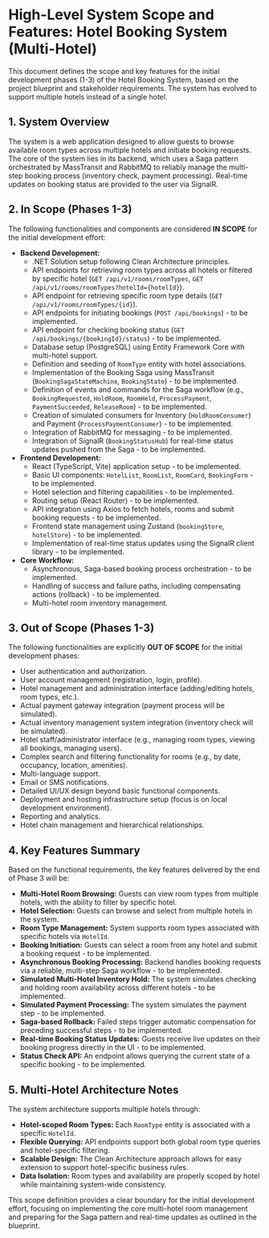 # High-Level System Scope and Features: Hotel Booking System (Multi-Hotel)

This document defines the scope and key features for the initial development phases (1-3) of the Hotel Booking System, based on the project blueprint and stakeholder requirements. The system has evolved to support multiple hotels instead of a single hotel.

## 1. System Overview

The system is a web application designed to allow guests to browse available room types across multiple hotels and initiate booking requests. The core of the system lies in its backend, which uses a Saga pattern orchestrated by MassTransit and RabbitMQ to reliably manage the multi-step booking process (inventory check, payment processing). Real-time updates on booking status are provided to the user via SignalR.

## 2. In Scope (Phases 1-3)

The following functionalities and components are considered **IN SCOPE** for the initial development effort:

*   **Backend Development:**
    *   .NET Solution setup following Clean Architecture principles.
    *   API endpoints for retrieving room types across all hotels or filtered by specific hotel (`GET /api/v1/rooms/roomTypes`, `GET /api/v1/rooms/roomTypes?hotelId={hotelId}`).
    *   API endpoint for retrieving specific room type details (`GET /api/v1/rooms/roomTypes/{id}`).
    *   API endpoints for initiating bookings (`POST /api/bookings`) - to be implemented.
    *   API endpoint for checking booking status (`GET /api/bookings/{bookingId}/status`) - to be implemented.
    *   Database setup (PostgreSQL) using Entity Framework Core with multi-hotel support.
    *   Definition and seeding of `RoomType` entity with hotel associations.
    *   Implementation of the Booking Saga using MassTransit (`BookingSagaStateMachine`, `BookingState`) - to be implemented.
    *   Definition of events and commands for the Saga workflow (e.g., `BookingRequested`, `HoldRoom`, `RoomHeld`, `ProcessPayment`, `PaymentSucceeded`, `ReleaseRoom`) - to be implemented.
    *   Creation of simulated consumers for Inventory (`HoldRoomConsumer`) and Payment (`ProcessPaymentConsumer`) - to be implemented.
    *   Integration of RabbitMQ for messaging - to be implemented.
    *   Integration of SignalR (`BookingStatusHub`) for real-time status updates pushed from the Saga - to be implemented.
*   **Frontend Development:**
    *   React (TypeScript, Vite) application setup - to be implemented.
    *   Basic UI components: `HotelList`, `RoomList`, `RoomCard`, `BookingForm` - to be implemented.
    *   Hotel selection and filtering capabilities - to be implemented.
    *   Routing setup (React Router) - to be implemented.
    *   API integration using Axios to fetch hotels, rooms and submit booking requests - to be implemented.
    *   Frontend state management using Zustand (`bookingStore`, `hotelStore`) - to be implemented.
    *   Implementation of real-time status updates using the SignalR client library - to be implemented.
*   **Core Workflow:**
    *   Asynchronous, Saga-based booking process orchestration - to be implemented.
    *   Handling of success and failure paths, including compensating actions (rollback) - to be implemented.
    *   Multi-hotel room inventory management.

## 3. Out of Scope (Phases 1-3)

The following functionalities are explicitly **OUT OF SCOPE** for the initial development phases:

*   User authentication and authorization.
*   User account management (registration, login, profile).
*   Hotel management and administration interface (adding/editing hotels, room types, etc.).
*   Actual payment gateway integration (payment process will be simulated).
*   Actual inventory management system integration (inventory check will be simulated).
*   Hotel staff/administrator interface (e.g., managing room types, viewing all bookings, managing users).
*   Complex search and filtering functionality for rooms (e.g., by date, occupancy, location, amenities).
*   Multi-language support.
*   Email or SMS notifications.
*   Detailed UI/UX design beyond basic functional components.
*   Deployment and hosting infrastructure setup (focus is on local development environment).
*   Reporting and analytics.
*   Hotel chain management and hierarchical relationships.

## 4. Key Features Summary

Based on the functional requirements, the key features delivered by the end of Phase 3 will be:

*   **Multi-Hotel Room Browsing:** Guests can view room types from multiple hotels, with the ability to filter by specific hotel.
*   **Hotel Selection:** Guests can browse and select from multiple hotels in the system.
*   **Room Type Management:** System supports room types associated with specific hotels via `HotelId`.
*   **Booking Initiation:** Guests can select a room from any hotel and submit a booking request - to be implemented.
*   **Asynchronous Booking Processing:** Backend handles booking requests via a reliable, multi-step Saga workflow - to be implemented.
*   **Simulated Multi-Hotel Inventory Hold:** The system simulates checking and holding room availability across different hotels - to be implemented.
*   **Simulated Payment Processing:** The system simulates the payment step - to be implemented.
*   **Saga-based Rollback:** Failed steps trigger automatic compensation for preceding successful steps - to be implemented.
*   **Real-time Booking Status Updates:** Guests receive live updates on their booking progress directly in the UI - to be implemented.
*   **Status Check API:** An endpoint allows querying the current state of a specific booking - to be implemented.

## 5. Multi-Hotel Architecture Notes

The system architecture supports multiple hotels through:

*   **Hotel-scoped Room Types:** Each `RoomType` entity is associated with a specific `HotelId`.
*   **Flexible Querying:** API endpoints support both global room type queries and hotel-specific filtering.
*   **Scalable Design:** The Clean Architecture approach allows for easy extension to support hotel-specific business rules.
*   **Data Isolation:** Room types and availability are properly scoped by hotel while maintaining system-wide consistency.

This scope definition provides a clear boundary for the initial development effort, focusing on implementing the core multi-hotel room management and preparing for the Saga pattern and real-time updates as outlined in the blueprint.
